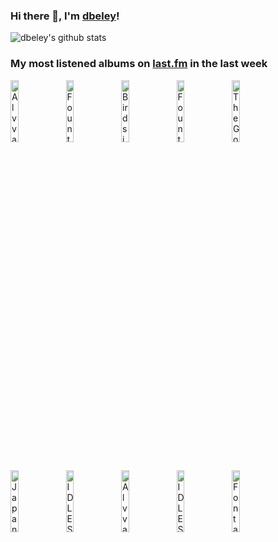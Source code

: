 ### Hi there 👋, I'm [dbeley](https://dbeley.ovh/en)!

![dbeley's github stats](https://github-readme-stats.vercel.app/api?username=dbeley)

### My most listened albums on [last.fm](https://www.last.fm/user/d_beley) in the last week

[<img src='https://lastfm.freetls.fastly.net/i/u/300x300/e41b308ca8a94f72e26a79320a3bf313.jpg' width='16%' height='16%' alt='Alvvays - Blue Rev'>](https://www.last.fm/music/alvvays/blue%2brev)&nbsp;
[<img src='https://lastfm.freetls.fastly.net/i/u/300x300/f8ac305316fc4fc9ad672a73ff943635.png' width='16%' height='16%' alt='Fountains of Wayne - Welcome Interstate Managers'>](https://www.last.fm/music/fountains%2bof%2bwayne/welcome%2binterstate%2bmanagers)&nbsp;
[<img src='https://lastfm.freetls.fastly.net/i/u/300x300/421489e6e9ea370358e570d3d09af81a.jpg' width='16%' height='16%' alt='Birds in Row - Gris Klein'>](https://www.last.fm/music/birds%2bin%2brow/gris%2bklein)&nbsp;
[<img src='https://lastfm.freetls.fastly.net/i/u/300x300/65c77be325b04c2eb2fec9674a7fa62a.jpg' width='16%' height='16%' alt='Fountains of Wayne - Fountains of Wayne'>](https://www.last.fm/music/fountains%2bof%2bwayne/fountains%2bof%2bwayne)&nbsp;
[<img src='https://lastfm.freetls.fastly.net/i/u/300x300/3c470e1f6e5a00558a3c22c7be96793b.jpg' width='16%' height='16%' alt='The Go! Team - Proof of Youth (Special Edition)'>](https://www.last.fm/music/the%2bgo%2521%2bteam/proof%2bof%2byouth%2b%2528special%2bedition%2529)&nbsp;
<br>
[<img src='https://lastfm.freetls.fastly.net/i/u/300x300/5d93403fbc951b7d31fa80ff826b5180.jpg' width='16%' height='16%' alt='Japanese Breakfast - Jubilee'>](https://www.last.fm/music/japanese%2bbreakfast/jubilee)&nbsp;
[<img src='https://lastfm.freetls.fastly.net/i/u/300x300/273d002725964ccd685e70b585a2b5d4.jpg' width='16%' height='16%' alt='IDLES - Brutalism'>](https://www.last.fm/music/idles/brutalism)&nbsp;
[<img src='https://lastfm.freetls.fastly.net/i/u/300x300/0d3f08283a1d329c0a5f3af191d93015.jpg' width='16%' height='16%' alt='Alvvays - Antisocialites'>](https://www.last.fm/music/alvvays/antisocialites)&nbsp;
[<img src='https://lastfm.freetls.fastly.net/i/u/300x300/82a8c4ee0328e82216879bf690026d88.jpg' width='16%' height='16%' alt='IDLES - Ultra Mono'>](https://www.last.fm/music/idles/ultra%2bmono)&nbsp;
[<img src='https://lastfm.freetls.fastly.net/i/u/300x300/f9853f38451bdcb38a3bffa9db5ddee0.jpg' width='16%' height='16%' alt='Fontaines D.C. - A Hero’s Death'>](https://www.last.fm/music/fontaines%2bd.c./a%2bhero%25e2%2580%2599s%2bdeath)&nbsp;
<br>

